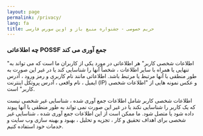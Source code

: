 ```yaml
---
layout: page
permalink: /privacy/
lang: fa
title: حریم خصوصی - جشنواره منبع باز و اوپن سورس فارسی
---
```


### چه اطلاعاتی POSSF جمع آوری می کند

"اطلاعات شخصی کاربر" هر اطلاعاتی در مورد یکی از کاربران ما است که می تواند به تنهایی یا همراه با سایر اطلاعات ، شخصاً آنها را شناسایی کند یا در غیر این صورت به طور منطقی با آنها مرتبط یا مرتبط باشد. اطلاعاتی مانند نام کاربری و رمز ورود ، آدرس ایمیل ، نام واقعی ، آدرس پروتکل اینترنت (IP) و عکس نمونه هایی از "اطلاعات شخصی کاربر" است.

اطلاعات شخصی کاربر شامل اطلاعات جمع آوری شده ، شناسایی غیر شخصی نیست که یک کاربر را شناسایی نکند یا در غیر این صورت نمی تواند به طور منطقی با آنها پیوند داده شود یا متصل شود. ما ممکن است از این اطلاعات جمع آوری شده ، شناسایی غیر شخصی برای اهداف تحقیق و کار ، تجزیه و تحلیل ، بهبود و بهینه سازی وب سایت و خدمات خود استفاده کنیم.
